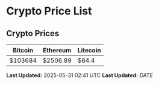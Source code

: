 # Crypto Price List

## Crypto Prices
| Bitcoin | Ethereum | Litecoin |
| ------- | -------- | -------- |
| $103684 | $2506.89 | $84.4 |
**Last Updated:** 2025-05-31 02:41 UTC
**Last Updated:** $DATE$
